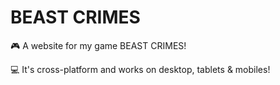 # BEAST CRIMES

🎮 A website for my game BEAST CRIMES!

💻 It's cross-platform and works on desktop, tablets & mobiles!
